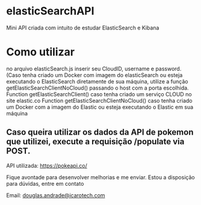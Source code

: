 # elasticSearchAPI
Mini API criada com intuito de estudar ElasticSearch e Kibana

# Como utilizar

no arquivo elasticSearch.js inserir seu CloudID, username e password. (Caso tenha criado um Docker com imagem do elasticSearch ou esteja executando o ElasticSearch diretamente de sua máquina, utilize a função getElasticSearchClientNoCloud() passando o host com a porta escolhida.
Function getElasticSearchClient() caso tenha criado um serviço CLOUD no site elastic.co
Function getElasticSearchClientNoCloud() caso tenha criado um Docker com a imagem do Elastic ou esteja executando o Elastic em sua máquina

Caso queira utilizar os dados da API de pokemon que utilizei, execute a requisição /populate via POST.
--------------------------------------------------------------------------------------------------------------------------------------------------------------------
API utilizada: https://pokeapi.co/


Fique avontade para desenvolver melhorias e me enviar.
Estou a disposição para dúvidas, entre em contato

Email: douglas.andrade@icarotech.com


